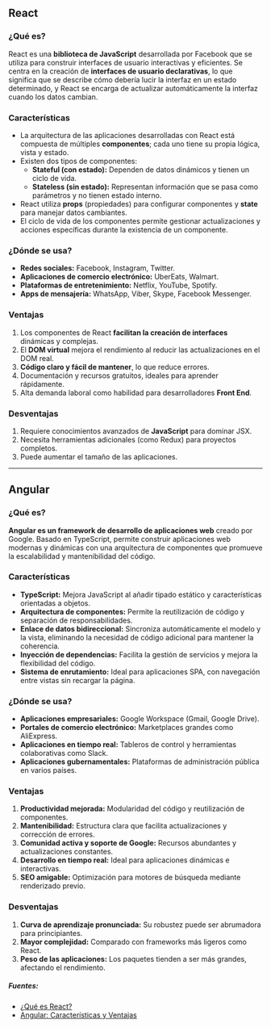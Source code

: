 ## React
### ¿Qué es?  
React es una **biblioteca de JavaScript** desarrollada por Facebook que se utiliza para construir interfaces de usuario interactivas y eficientes. Se centra en la creación de **interfaces de usuario declarativas**, lo que significa que se describe cómo debería lucir la interfaz en un estado determinado, y React se encarga de actualizar automáticamente la interfaz cuando los datos cambian.

### Características  
- La arquitectura de las aplicaciones desarrolladas con React está compuesta de múltiples **componentes**; cada uno tiene su propia lógica, vista y estado.  
- Existen dos tipos de componentes:  
  - **Stateful (con estado):** Dependen de datos dinámicos y tienen un ciclo de vida. 
  - **Stateless (sin estado):** Representan información que se pasa como parámetros y no tienen estado interno.  
- React utiliza **props** (propiedades) para configurar componentes y **state** para manejar datos cambiantes.  
- El ciclo de vida de los componentes permite gestionar actualizaciones y acciones específicas durante la existencia de un componente.

### ¿Dónde se usa?  
- **Redes sociales:** Facebook, Instagram, Twitter.  
- **Aplicaciones de comercio electrónico:** UberEats, Walmart.  
- **Plataformas de entretenimiento:** Netflix, YouTube, Spotify.  
- **Apps de mensajería:** WhatsApp, Viber, Skype, Facebook Messenger.

### Ventajas  
1. Los componentes de React **facilitan la creación de interfaces** dinámicas y complejas.  
2. El **DOM virtual** mejora el rendimiento al reducir las actualizaciones en el DOM real.  
3. **Código claro y fácil de mantener**, lo que reduce errores.  
4. Documentación y recursos gratuitos, ideales para aprender rápidamente.  
5. Alta demanda laboral como habilidad para desarrolladores **Front End**.

### Desventajas  
1. Requiere conocimientos avanzados de **JavaScript** para dominar JSX.  
2. Necesita herramientas adicionales (como Redux) para proyectos completos.  
3. Puede aumentar el tamaño de las aplicaciones.

---

## Angular
### ¿Qué es?  
**Angular es un framework de desarrollo de aplicaciones web** creado por Google. Basado en TypeScript, permite construir aplicaciones web modernas y dinámicas con una arquitectura de componentes que promueve la escalabilidad y mantenibilidad del código.

### Características  
- **TypeScript:** Mejora JavaScript al añadir tipado estático y características orientadas a objetos.  
- **Arquitectura de componentes:** Permite la reutilización de código y separación de responsabilidades.  
- **Enlace de datos bidireccional:** Sincroniza automáticamente el modelo y la vista, eliminando la necesidad de código adicional para mantener la coherencia.  
- **Inyección de dependencias:** Facilita la gestión de servicios y mejora la flexibilidad del código.  
- **Sistema de enrutamiento:** Ideal para aplicaciones SPA, con navegación entre vistas sin recargar la página.

### ¿Dónde se usa?  
- **Aplicaciones empresariales:** Google Workspace (Gmail, Google Drive).  
- **Portales de comercio electrónico:** Marketplaces grandes como AliExpress.  
- **Aplicaciones en tiempo real:** Tableros de control y herramientas colaborativas como Slack.  
- **Aplicaciones gubernamentales:** Plataformas de administración pública en varios países.

### Ventajas  
1. **Productividad mejorada:** Modularidad del código y reutilización de componentes.  
2. **Mantenibilidad:** Estructura clara que facilita actualizaciones y corrección de errores.  
3. **Comunidad activa y soporte de Google:** Recursos abundantes y actualizaciones constantes.  
4. **Desarrollo en tiempo real:** Ideal para aplicaciones dinámicas e interactivas.  
5. **SEO amigable:** Optimización para motores de búsqueda mediante renderizado previo.

### Desventajas  
1. **Curva de aprendizaje pronunciada:** Su robustez puede ser abrumadora para principiantes.  
2. **Mayor complejidad:** Comparado con frameworks más ligeros como React.  
3. **Peso de las aplicaciones:** Los paquetes tienden a ser más grandes, afectando el rendimiento.
##### Fuentes:
- [¿Qué es React?](https://ebac.mx/blog/que-es-react)  
- [Angular: Características y Ventajas](https://axarnet.es/blog/angular)  
